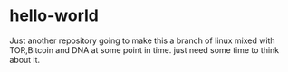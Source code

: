 # hello-world
Just another repository
going to make this a branch of linux mixed with TOR,Bitcoin and DNA at some point in time.
just need some time to think about it.
